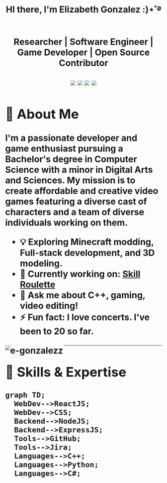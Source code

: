 <h1 align="center">HI there, I'm Elizabeth Gonzalez :)⋆˚࿔</h1><h1><UNIVERSE AI</h1>
<p align="center">
  <b>Researcher | Software Engineer | Game Developer | Open Source Contributor </b>  
</p>
<p align="center">
  <a href="https://github.com/Srishti44-g"><img src="https://img.shields.io/github/followers/e-gonzalezz?label=GitHub&style=social" /></a>
  <a href="https://www.linkedin.com/in/elizabethgonzalez"><img src="https://img.shields.io/badge/LinkedIn-blue?style=flat&logo=linkedin" /></a>
  <a href="mailto:elyglez05@outlook.com"><img src="https://img.shields.io/badge/Email-D14836?style=flat&logo=gmail&logoColor=white" /></a>
  <a href="https://e-gonzalezz.github.io/portfolio/#/"><img src="https://img.shields.io/badge/Portfolio-Visit-lightgrey?style=flat&logo=google-chrome" /></a>
</p>
</p>


## 🚀 About Me

I'm a passionate developer and game enthusiast pursuing a Bachelor's degree in Computer Science with a minor in Digital Arts and Sciences. My mission is to create affordable and creative video games featuring a diverse cast of characters and a team of diverse individuals working on them.

- 💡 Exploring Minecraft modding, Full-stack development, and 3D modeling.
- 🔭 Currently working on: [Skill Roulette](https://github.com/Warnocke/Skill-Roulette)
- 💬 Ask me about **C++, gaming, video editing!**
- ⚡ Fun fact: **I love concerts. I've been to 20 so far.**
<p><img align="left" src="https://github-readme-stats.vercel.app/api/top-langs?username=e-gonzalezz&show_icons=true&locale=en&layout=compact" alt="e-gonzalezz" /></p>

---

## 🧠 Skills & Expertise

```mermaid
graph TD;
  WebDev-->ReactJS;
  WebDev-->CSS;
  Backend-->NodeJS;
  Backend-->ExpressJS;
  Tools-->GitHub;
  Tools-->Jira;
  Languages-->C++;
  Languages-->Python;
  Languages-->C#;

